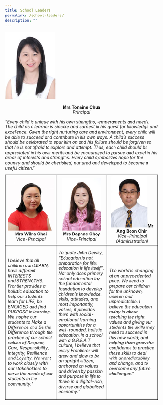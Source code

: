 ```yaml
---
title: School Leaders
permalink: /school-leaders/
description: ""
---
```

<img style="width: 33%;" src="/images/sl1.jpg" />
<p style="text-align: center;"><strong>Mrs Tonnine Chua</strong><em><strong><br /></strong></em><em>Principal</em></p>
<p><em>&ldquo;Every child is unique with his own strengths, temperaments and needs.&nbsp; The child as a learner is sincere and earnest in his quest for knowledge and excellence. Given the right nurturing care and environment, every child will be able to succeed and contribute in his own ways. A child&rsquo;s success should be celebrated to spur him on and his failure should be forgiven so that he is not afraid to explore and attempt. Thus, each child should be appreciated in his own merits and&nbsp;be encouraged to pursue and excel in his areas of interests and strengths. Every child symbolizes hope for the country and should be cherished, nurtured and developed to become a useful citizen.&rdquo;</em></p>
<table style="border-collapse: collapse; width: 100%;" border="1">
<tbody>
<tr>
<td style="width: 33.3333%; text-align: center;"><img style="width: 100%;" src="/images/sl2.jpg" /><strong>Mrs Wilna Chai</strong><em><strong><br /></strong>Vice-Principal</em></td>
<td style="width: 33.3333%; text-align: center;"><img style="width: 85%;" src="/images/sl3.jpg" /><strong>Mrs Daphne Choy</strong><em><strong><br /></strong></em><em>Vice-Principal</em></td>
<td style="width: 33.3333%; text-align: center;"><img style="width: 80%;" src="/images/sl4.jpeg" /><strong>Mr Ang Boon Chin</strong><em><strong><br /></strong></em><em>Vice-Principal (Administration)</em></td>
</tr>
<tr>
<td style="width: 33.3333%;">
<p><em>I believe that all children can LEARN, have different INTERESTS and&nbsp;</em><em>STRENGTHS. Frontier&nbsp;</em><em>provides a holistic education to help our students learn for LIFE, be ENGAGED and find PURPOSE in&nbsp;</em><em>learning. We&nbsp;</em><em>inspire our students to Make a Difference and Be the Difference through the practice of our school values of Respect, Care, Responsibility, Integrity, Resilience and&nbsp;</em><em>Loyalty. We&nbsp;</em><em>want to work closely with our stakeholders to serve the needs of our students in the community."</em></p>
</td>
<td style="width: 33.3333%;">
<p><em>To quote John Dewey, &ldquo;Education is not preparation for life; education is life itself&rdquo;. Not only does primary school education lay the fundamental foundation to develop children&rsquo;s knowledge, skills, attitudes, and most importantly, values, it provides them with social-emotional learning opportunities for a well-rounded, holistic education. In a school with a G.R.E.A.T culture, I believe that every Frontierer will grow and glow to be an upright citizen, anchored on values and driven by passion and purpose in life to thrive in a digital-rich, diverse and globalised economy.&rdquo;</em></p>
</td>
<td style="width: 33.3333%;">
<p><em>The world is changing at an unprecedented pace. We need to prepare our children for the unknown, unseen and unpredictable. I believe the education today is about teaching the right values and giving our students the skills they need to succeed in this new world; and helping them grow the confidence to practice those skills to deal with unpredictability and change, and to overcome any future challenges.&rdquo;</em></p>
</td>
</tr>
</tbody>
</table>